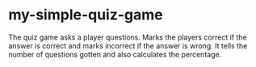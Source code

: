 # my-simple-quiz-game
The quiz game asks a player questions. Marks the players correct if the answer is correct and marks incorrect if the answer is wrong. It tells the number of questions gotten and also calculates the percentage.
